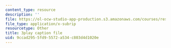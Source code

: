 ```yaml
---
content_type: resource
description: ''
file: https://ol-ocw-studio-app-production.s3.amazonaws.com/courses/res-18-007-calculus-revisited-multivariable-calculus-fall-2011/9ccad2955fd95572a534c803d4d1020e_nFf_SJRwfaY.vtt
file_type: application/x-subrip
resourcetype: Other
title: 3play caption file
uid: 9ccad295-5fd9-5572-a534-c803d4d1020e
---
```

